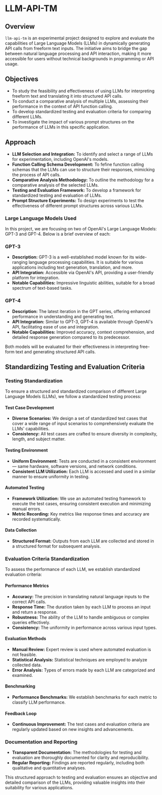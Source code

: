 # LLM-API-TM

## Overview
`llm-api-tm` is an experimental project designed to explore and evaluate the capabilities of Large Language Models (LLMs) in dynamically generating API calls from freeform text inputs. The initiative aims to bridge the gap between natural language processing and API interaction, making it more accessible for users without technical backgrounds in programming or API usage.

## Objectives
- To study the feasibility and effectiveness of using LLMs for interpreting freeform text and translating it into structured API calls.
- To conduct a comparative analysis of multiple LLMs, assessing their performance in the context of API function calling.
- To develop standardized testing and evaluation criteria for comparing different LLMs.
- To investigate the impact of various prompt structures on the performance of LLMs in this specific application.

## Approach
- **LLM Selection and Integration:** To identify and select a range of LLMs for experimentation, including OpenAI's models.
- **Function Calling Schema Development:** To fefine function calling schemas that the LLMs can use to structure their responses, mimicking the process of API calls.
- **Comparative Analysis Methodology:** To outline the methodology for a comparative analysis of the selected LLMs.
- **Testing and Evaluation Framework:** To develop a framework for standardized testing and evaluation of LLMs.
- **Prompt Structure Experiments:** To design experiments to test the effectiveness of different prompt structures across various LLMs.

### Large Language Models Used

In this project, we are focusing on two of OpenAI's Large Language Models: GPT-3 and GPT-4. Below is a brief overview of each:
### GPT-3
- **Description:** GPT-3 is a well-established model known for its wide-ranging language processing capabilities. It is suitable for various applications including text generation, translation, and more.
- **API Integration:** Accessible via OpenAI's API, providing a user-friendly platform for integration.
- **Notable Capabilities:** Impressive linguistic abilities, suitable for a broad spectrum of text-based tasks.

### GPT-4
- **Description:** The latest iteration in the GPT series, offering enhanced performance in understanding and generating text.
- **API Integration:** Similar to GPT-3, GPT-4 is available through OpenAI's API, facilitating ease of use and integration.
- **Notable Capabilities:** Improved accuracy, context comprehension, and detailed response generation compared to its predecessor.

Both models will be evaluated for their effectiveness in interpreting free-form text and generating structured API calls.
  
## Standardizing Testing and Evaluation Criteria

### Testing Standardization

To ensure a structured and standardized comparison of different Large Language Models (LLMs), we follow a standardized testing process:

#### Test Case Development
- **Diverse Scenarios:** We design a set of standardized test cases that cover a wide range of input scenarios to comprehensively evaluate the LLMs' capabilities.
- **Consistency:** All test cases are crafted to ensure diversity in complexity, length, and subject matter.

#### Testing Environment
- **Uniform Environment:** Tests are conducted in a consistent environment — same hardware, software versions, and network conditions.
- **Consistent LLM Utilization:** Each LLM is accessed and used in a similar manner to ensure uniformity in testing.

#### Automated Testing
- **Framework Utilization:** We use an automated testing framework to execute the test cases, ensuring consistent execution and minimizing manual errors.
- **Metric Recording:** Key metrics like response times and accuracy are recorded systematically.

#### Data Collection
- **Structured Format:** Outputs from each LLM are collected and stored in a structured format for subsequent analysis.

### Evaluation Criteria Standardization

To assess the performance of each LLM, we establish standardized evaluation criteria:

#### Performance Metrics
- **Accuracy:** The precision in translating natural language inputs to the correct API calls.
- **Response Time:** The duration taken by each LLM to process an input and return a response.
- **Robustness:** The ability of the LLM to handle ambiguous or complex queries effectively.
- **Consistency:** The uniformity in performance across various input types.

#### Evaluation Methods
- **Manual Review:** Expert review is used where automated evaluation is not feasible.
- **Statistical Analysis:** Statistical techniques are employed to analyze collected data.
- **Error Analysis:** Types of errors made by each LLM are categorized and examined.

#### Benchmarking
- **Performance Benchmarks:** We establish benchmarks for each metric to classify LLM performance.

#### Feedback Loop
- **Continuous Improvement:** The test cases and evaluation criteria are regularly updated based on new insights and advancements.

### Documentation and Reporting

- **Transparent Documentation:** The methodologies for testing and evaluation are thoroughly documented for clarity and reproducibility.
- **Regular Reporting:** Findings are reported regularly, including both qualitative and quantitative analyses.

This structured approach to testing and evaluation ensures an objective and detailed comparison of the LLMs, providing valuable insights into their suitability for various applications.


